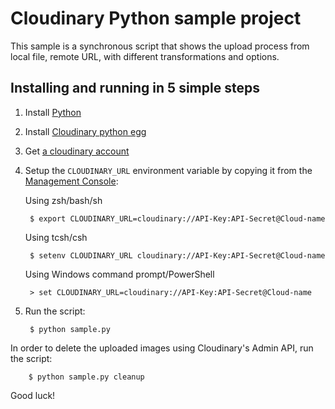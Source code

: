 Cloudinary Python sample project
================================

This sample is a synchronous script that shows the upload process from local file, remote URL, with different transformations and options.

## Installing and running in 5 simple steps

1. Install [Python](http://www.python.org/getit/)
1. Install [Cloudinary python egg](https://github.com/cloudinary/pycloudinary#setup)
1. Get [a cloudinary account](https://cloudinary.com/users/register/free)
1. Setup the `CLOUDINARY_URL` environment variable by copying it from the [Management Console](https://cloudinary.com/console):

    Using zsh/bash/sh

        $ export CLOUDINARY_URL=cloudinary://API-Key:API-Secret@Cloud-name

    Using tcsh/csh

        $ setenv CLOUDINARY_URL cloudinary://API-Key:API-Secret@Cloud-name

    Using Windows command prompt/PowerShell

        > set CLOUDINARY_URL=cloudinary://API-Key:API-Secret@Cloud-name

1. Run the script:

        $ python sample.py

In order to delete the uploaded images using Cloudinary's Admin API, run the script:

        $ python sample.py cleanup


Good luck!
